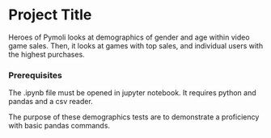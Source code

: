 # Project Title

Heroes of Pymoli looks at demographics of gender and age within video game sales. Then, it looks at games with top sales, and individual users with the highest purchases.

### Prerequisites

The .ipynb file must be opened in jupyter notebook. It requires python and pandas and a csv reader.

The purpose of these demographics tests are to demonstrate a proficiency with basic pandas commands.